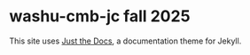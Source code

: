 # washu-cmb-jc fall 2025

This site uses [Just the Docs](https://github.com/just-the-docs/just-the-docs), a documentation theme for Jekyll.
